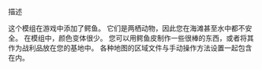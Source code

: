 描述

这个模组在游戏中添加了鳄鱼。 它们是两栖动物，因此您在海滩甚至水中都不安全。 在模组中，颜色变体很少。 您可以用鳄鱼皮制作一些很棒的东西，或者将其作为战利品放在您的基地中。
各种地图的区域文件与手动操作方法设置一起包含在内。